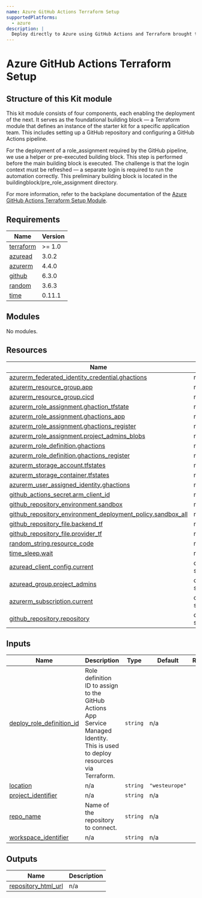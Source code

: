 ```yaml
---
name: Azure GitHub Actions Terraform Setup
supportedPlatforms:
  - azure
description: |
  Deploy directly to Azure using GitHub Actions and Terraform brought to you by meshStack
---
```


# Azure GitHub Actions Terraform Setup

## Structure of this Kit module
This kit module consists of four components, each enabling the deployment of the next. It serves as the foundational building block — a Terraform module that defines an instance of the starter kit for a specific application team.
This includes setting up a GitHub repository and configuring a GitHub Actions pipeline.

For the deployment of a role_assignment required by the GitHub pipeline, we use a helper or pre-executed building block. This step is performed before the main building block is executed. The challenge is that the login context must be refreshed —
a separate login is required to run the automation correctly. This preliminary building block is located in the buildingblock/pre_role_assignment directory.

For more information, refer to the backplane documentation of the [Azure GitHub Actions Terraform Setup Module](https://github.com/meshcloud/meshstack-hub/modules/azure/github-actions-terraform-setup/backplane/README.md).

<!-- BEGIN_TF_DOCS -->
## Requirements

| Name | Version |
|------|---------|
| <a name="requirement_terraform"></a> [terraform](#requirement\_terraform) | >= 1.0 |
| <a name="requirement_azuread"></a> [azuread](#requirement\_azuread) | 3.0.2 |
| <a name="requirement_azurerm"></a> [azurerm](#requirement\_azurerm) | 4.4.0 |
| <a name="requirement_github"></a> [github](#requirement\_github) | 6.3.0 |
| <a name="requirement_random"></a> [random](#requirement\_random) | 3.6.3 |
| <a name="requirement_time"></a> [time](#requirement\_time) | 0.11.1 |

## Modules

No modules.

## Resources

| Name | Type |
|------|------|
| [azurerm_federated_identity_credential.ghactions](https://registry.terraform.io/providers/hashicorp/azurerm/4.4.0/docs/resources/federated_identity_credential) | resource |
| [azurerm_resource_group.app](https://registry.terraform.io/providers/hashicorp/azurerm/4.4.0/docs/resources/resource_group) | resource |
| [azurerm_resource_group.cicd](https://registry.terraform.io/providers/hashicorp/azurerm/4.4.0/docs/resources/resource_group) | resource |
| [azurerm_role_assignment.ghaction_tfstate](https://registry.terraform.io/providers/hashicorp/azurerm/4.4.0/docs/resources/role_assignment) | resource |
| [azurerm_role_assignment.ghactions_app](https://registry.terraform.io/providers/hashicorp/azurerm/4.4.0/docs/resources/role_assignment) | resource |
| [azurerm_role_assignment.ghactions_register](https://registry.terraform.io/providers/hashicorp/azurerm/4.4.0/docs/resources/role_assignment) | resource |
| [azurerm_role_assignment.project_admins_blobs](https://registry.terraform.io/providers/hashicorp/azurerm/4.4.0/docs/resources/role_assignment) | resource |
| [azurerm_role_definition.ghactions](https://registry.terraform.io/providers/hashicorp/azurerm/4.4.0/docs/resources/role_definition) | resource |
| [azurerm_role_definition.ghactions_register](https://registry.terraform.io/providers/hashicorp/azurerm/4.4.0/docs/resources/role_definition) | resource |
| [azurerm_storage_account.tfstates](https://registry.terraform.io/providers/hashicorp/azurerm/4.4.0/docs/resources/storage_account) | resource |
| [azurerm_storage_container.tfstates](https://registry.terraform.io/providers/hashicorp/azurerm/4.4.0/docs/resources/storage_container) | resource |
| [azurerm_user_assigned_identity.ghactions](https://registry.terraform.io/providers/hashicorp/azurerm/4.4.0/docs/resources/user_assigned_identity) | resource |
| [github_actions_secret.arm_client_id](https://registry.terraform.io/providers/integrations/github/6.3.0/docs/resources/actions_secret) | resource |
| [github_repository_environment.sandbox](https://registry.terraform.io/providers/integrations/github/6.3.0/docs/resources/repository_environment) | resource |
| [github_repository_environment_deployment_policy.sandbox_all](https://registry.terraform.io/providers/integrations/github/6.3.0/docs/resources/repository_environment_deployment_policy) | resource |
| [github_repository_file.backend_tf](https://registry.terraform.io/providers/integrations/github/6.3.0/docs/resources/repository_file) | resource |
| [github_repository_file.provider_tf](https://registry.terraform.io/providers/integrations/github/6.3.0/docs/resources/repository_file) | resource |
| [random_string.resource_code](https://registry.terraform.io/providers/hashicorp/random/3.6.3/docs/resources/string) | resource |
| [time_sleep.wait](https://registry.terraform.io/providers/hashicorp/time/0.11.1/docs/resources/sleep) | resource |
| [azuread_client_config.current](https://registry.terraform.io/providers/hashicorp/azuread/3.0.2/docs/data-sources/client_config) | data source |
| [azuread_group.project_admins](https://registry.terraform.io/providers/hashicorp/azuread/3.0.2/docs/data-sources/group) | data source |
| [azurerm_subscription.current](https://registry.terraform.io/providers/hashicorp/azurerm/4.4.0/docs/data-sources/subscription) | data source |
| [github_repository.repository](https://registry.terraform.io/providers/integrations/github/6.3.0/docs/data-sources/repository) | data source |

## Inputs

| Name | Description | Type | Default | Required |
|------|-------------|------|---------|:--------:|
| <a name="input_deploy_role_definition_id"></a> [deploy\_role\_definition\_id](#input\_deploy\_role\_definition\_id) | Role definition ID to assign to the GitHub Actions App Service Managed Identity. This is used to deploy resources via Terraform. | `string` | n/a | yes |
| <a name="input_location"></a> [location](#input\_location) | n/a | `string` | `"westeurope"` | no |
| <a name="input_project_identifier"></a> [project\_identifier](#input\_project\_identifier) | n/a | `string` | n/a | yes |
| <a name="input_repo_name"></a> [repo\_name](#input\_repo\_name) | Name of the repository to connect. | `string` | n/a | yes |
| <a name="input_workspace_identifier"></a> [workspace\_identifier](#input\_workspace\_identifier) | n/a | `string` | n/a | yes |

## Outputs

| Name | Description |
|------|-------------|
| <a name="output_repository_html_url"></a> [repository\_html\_url](#output\_repository\_html\_url) | n/a |
<!-- END_TF_DOCS -->
